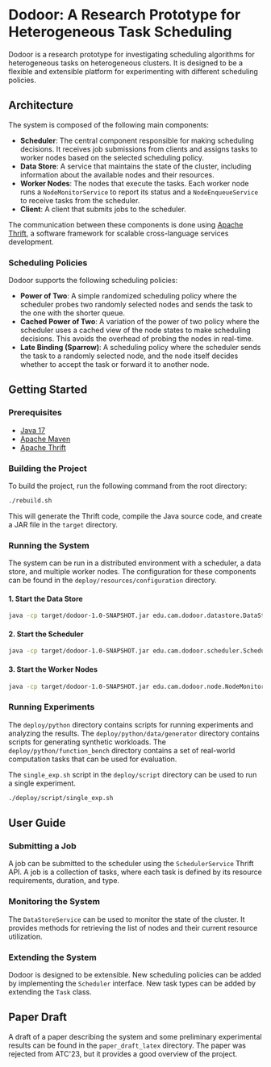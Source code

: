 # Dodoor: A Research Prototype for Heterogeneous Task Scheduling

Dodoor is a research prototype for investigating scheduling algorithms for heterogeneous tasks on heterogeneous clusters. It is designed to be a flexible and extensible platform for experimenting with different scheduling policies.

## Architecture

The system is composed of the following main components:

*   **Scheduler**: The central component responsible for making scheduling decisions. It receives job submissions from clients and assigns tasks to worker nodes based on the selected scheduling policy.
*   **Data Store**: A service that maintains the state of the cluster, including information about the available nodes and their resources.
*   **Worker Nodes**: The nodes that execute the tasks. Each worker node runs a `NodeMonitorService` to report its status and a `NodeEnqueueService` to receive tasks from the scheduler.
*   **Client**: A client that submits jobs to the scheduler.

The communication between these components is done using [Apache Thrift](https://thrift.apache.org/), a software framework for scalable cross-language services development.

### Scheduling Policies

Dodoor supports the following scheduling policies:

*   **Power of Two**: A simple randomized scheduling policy where the scheduler probes two randomly selected nodes and sends the task to the one with the shorter queue.
*   **Cached Power of Two**: A variation of the power of two policy where the scheduler uses a cached view of the node states to make scheduling decisions. This avoids the overhead of probing the nodes in real-time.
*   **Late Binding (Sparrow)**: A scheduling policy where the scheduler sends the task to a randomly selected node, and the node itself decides whether to accept the task or forward it to another node.

## Getting Started

### Prerequisites

*   [Java 17](https://www.oracle.com/java/technologies/javase/jdk17-archive-downloads.html)
*   [Apache Maven](https://maven.apache.org/)
*   [Apache Thrift](https://thrift.apache.org/download)

### Building the Project

To build the project, run the following command from the root directory:

```bash
./rebuild.sh
```

This will generate the Thrift code, compile the Java source code, and create a JAR file in the `target` directory.

### Running the System

The system can be run in a distributed environment with a scheduler, a data store, and multiple worker nodes. The configuration for these components can be found in the `deploy/resources/configuration` directory.

#### 1. Start the Data Store

```bash
java -cp target/dodoor-1.0-SNAPSHOT.jar edu.cam.dodoor.datastore.DataStore --config deploy/resources/configuration/example_dodoor_configuration.conf
```

#### 2. Start the Scheduler

```bash
java -cp target/dodoor-1.0-SNAPSHOT.jar edu.cam.dodoor.scheduler.Scheduler --config deploy/resources/configuration/example_dodoor_configuration.conf
```

#### 3. Start the Worker Nodes

```bash
java -cp target/dodoor-1.0-SNAPSHOT.jar edu.cam.dodoor.node.NodeMonitor --config deploy/resources/configuration/example_dodoor_configuration.conf
```

### Running Experiments

The `deploy/python` directory contains scripts for running experiments and analyzing the results. The `deploy/python/data/generator` directory contains scripts for generating synthetic workloads. The `deploy/python/function_bench` directory contains a set of real-world computation tasks that can be used for evaluation.

The `single_exp.sh` script in the `deploy/script` directory can be used to run a single experiment.

```bash
./deploy/script/single_exp.sh
```

## User Guide

### Submitting a Job

A job can be submitted to the scheduler using the `SchedulerService` Thrift API. A job is a collection of tasks, where each task is defined by its resource requirements, duration, and type.

### Monitoring the System

The `DataStoreService` can be used to monitor the state of the cluster. It provides methods for retrieving the list of nodes and their current resource utilization.

### Extending the System

Dodoor is designed to be extensible. New scheduling policies can be added by implementing the `Scheduler` interface. New task types can be added by extending the `Task` class.

## Paper Draft

A draft of a paper describing the system and some preliminary experimental results can be found in the `paper_draft_latex` directory. The paper was rejected from ATC'23, but it provides a good overview of the project.
